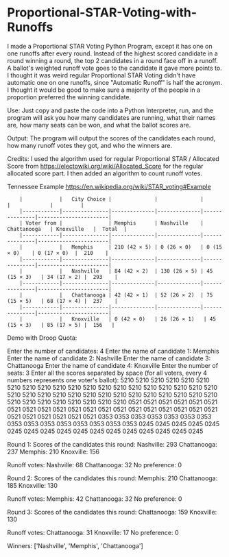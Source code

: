 # Proportional-STAR-Voting-with-Runoffs
I made a Proportional STAR Voting Python Program, except it has one on one runoffs after every round. Instead of the highest scored candidate in a round winning a round, the top 2 candidates in a round face off in a runoff. A ballot's weighted runoff vote goes to the candidate it gave more points to.
I thought it was weird regular Proportional STAR Voting didn't have automatic one on one runoffs, since "Automatic Runoff" is half the acronym. I thought it would be good to make sure a majority of the people in a proportion preferred the winning candidate. 

Use: Just copy and paste the code into a Python Interpreter, run, and the program will ask you how many candidates are running, what their names are, how many seats can be won, and what the ballot scores are.

Output: The program will output the scores of the candidates each round, how many runoff votes they got, and who the winners are.

Credits: I used the algorithm used for regular Proportional STAR / Allocated Score from https://electowiki.org/wiki/Allocated_Score for the regular allocated score part. I then added an algorithm to count runoff votes.


 
Tennessee Example https://en.wikipedia.org/wiki/STAR_voting#Example
       
        |            |   City Choice |              |              |               |             |         |
        |------------|---------------|--------------|--------------|---------------|-----------------------|
        | Voter from |               | Memphis      | Nashville    | Chattanooga   | Knoxville   |  Total  |
        |------------|---------------|--------------|--------------|---------------|-----------------------|
        |            |   Memphis     | 210 (42 × 5) | 0 (26 × 0)   | 0 (15 × 0)    | 0 (17 × 0)  |  210    | 
        |------------|---------------|--------------|--------------|---------------|-----------------------|
        |            |   Nashville   | 84 (42 × 2)  | 130 (26 × 5) | 45 (15 × 3)   | 34 (17 × 2) |  293    |
        |------------|---------------|--------------|--------------|---------------|-----------------------|
        |            |   Chattanooga | 42 (42 × 1)  | 52 (26 × 2)  | 75 (15 × 5)   | 68 (17 × 4) |  237    |
        |------------|---------------|--------------|--------------|---------------|-----------------------|
        |            |   Knoxville   | 0 (42 × 0)   | 26 (26 × 1) 	| 45 (15 × 3)   | 85 (17 × 5) |  156   |





Demo with Droop Quota:

Enter the number of candidates: 4
Enter the name of candidate 1: Memphis
Enter the name of candidate 2: Nashville
Enter the name of candidate 3: Chattanooga
Enter the name of candidate 4: Knoxville
Enter the number of seats: 3
Enter all the scores separated by space (for all voters, every 4 numbers represents one voter's ballot): 5210 5210 5210 5210 5210 5210 5210 5210 5210 5210 5210 5210 5210 5210 5210 5210 5210 5210 5210 5210 5210 5210 5210 5210 5210 5210 5210 5210 5210 5210 5210 5210 5210 5210 5210 5210 5210 5210 5210 5210 5210 5210 0521 0521 0521 0521 0521 0521 0521 0521 0521 0521 0521 0521 0521 0521 0521 0521 0521 0521 0521 0521 0521 0521 0521 0521 0521 0521 0353 0353 0353 0353 0353 0353 0353 0353 0353 0353 0353 0353 0353 0353 0353 0245 0245 0245 0245 0245 0245 0245 0245 0245 0245 0245 0245 0245 0245 0245 0245 0245

Round 1:
Scores of the candidates this round:
Nashville: 293
Chattanooga: 237
Memphis: 210
Knoxville: 156

Runoff votes:
Nashville: 68
Chattanooga: 32
No preference: 0

Round 2:
Scores of the candidates this round:
Memphis: 210
Chattanooga: 185
Knoxville: 130

Runoff votes:
Memphis: 42
Chattanooga: 32
No preference: 0

Round 3:
Scores of the candidates this round:
Chattanooga: 159
Knoxville: 130

Runoff votes:
Chattanooga: 31
Knoxville: 17
No preference: 0

Winners: ['Nashville', 'Memphis', 'Chattanooga']
